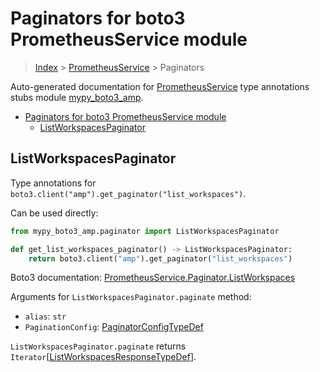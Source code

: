 # Paginators for boto3 PrometheusService module

> [Index](..) > [PrometheusService](.) > Paginators

Auto-generated documentation for
[PrometheusService](https://boto3.amazonaws.com/v1/documentation/api/1.17.75/reference/services/amp.html#PrometheusService)
type annotations stubs module
[mypy_boto3_amp](https://pypi.org/project/mypy-boto3-amp/).

- [Paginators for boto3 PrometheusService module](#paginators-for-boto3-prometheusservice-module)
  - [ListWorkspacesPaginator](#listworkspacespaginator)

## ListWorkspacesPaginator

Type annotations for `boto3.client("amp").get_paginator("list_workspaces")`.

Can be used directly:

```python
from mypy_boto3_amp.paginator import ListWorkspacesPaginator

def get_list_workspaces_paginator() -> ListWorkspacesPaginator:
    return boto3.client("amp").get_paginator("list_workspaces")
```

Boto3 documentation:
[PrometheusService.Paginator.ListWorkspaces](https://boto3.amazonaws.com/v1/documentation/api/1.17.75/reference/services/amp.html#PrometheusService.Paginator.ListWorkspaces)

Arguments for `ListWorkspacesPaginator.paginate` method:

- `alias`: `str`
- `PaginationConfig`:
  [PaginatorConfigTypeDef](./type_defs.md#paginatorconfigtypedef)

`ListWorkspacesPaginator.paginate` returns
`Iterator`\[[ListWorkspacesResponseTypeDef](./type_defs.md#listworkspacesresponsetypedef)\].
